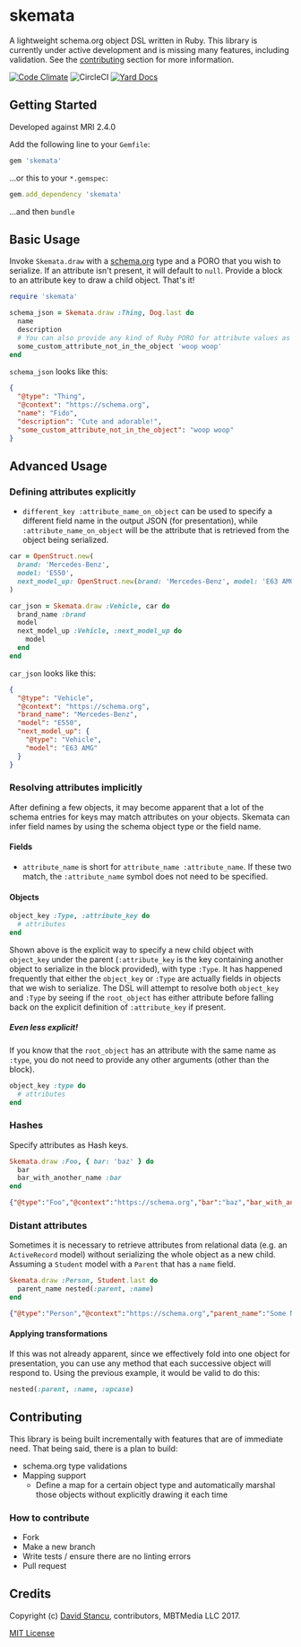 # skemata

A lightweight schema.org object DSL written in Ruby. This library is currently under active development and is missing many features, including validation. See the [contributing](#contributing) section for more information. 

[![Code Climate](https://codeclimate.com/github/mybanktracker/skemata.png)](https://codeclimate.com/github/mybanktracker/skemata) ![CircleCI](https://circleci.com/gh/mybanktracker/skemata.svg?style=shield&circle-token=11b5d953bf45ab8237fe2eb5091a2c320c358417) [![Yard Docs](http://img.shields.io/badge/yard-docs-blue.svg)](http://www.rubydoc.info/github/mybanktracker/skemata/master)



## Getting Started
Developed against MRI 2.4.0

Add the following line to your `Gemfile`:
```ruby
gem 'skemata'
```

...or this to your `*.gemspec`:
```ruby
gem.add_dependency 'skemata'
```

...and then `bundle`

## Basic Usage
Invoke `Skemata.draw` with a [schema.org](http://schema.org/docs/schemas.html) type and a PORO that you wish to serialize. If an attribute isn't present, it will default to `null`. Provide a block to an attribute key to draw a child object. That's it!

```ruby
require 'skemata'

schema_json = Skemata.draw :Thing, Dog.last do
  name
  description
  # You can also provide any kind of Ruby PORO for attribute values as long as they are serializable!
  some_custom_attribute_not_in_the_object 'woop woop'
end
```

`schema_json` looks like this: 
```json
{
  "@type": "Thing",
  "@context": "https://schema.org",
  "name": "Fido",
  "description": "Cute and adorable!",
  "some_custom_attribute_not_in_the_object": "woop woop"
}
```

## Advanced Usage

### Defining attributes explicitly

- `different_key :attribute_name_on_object` can be used to specify a different field name in the output JSON (for presentation), while `:attribute_name_on_object` will be the attribute that is retrieved from the object being serialized. 

```ruby
car = OpenStruct.new(
  brand: 'Mercedes-Benz',
  model: 'E550',
  next_model_up: OpenStruct.new(brand: 'Mercedes-Benz', model: 'E63 AMG')
)

car_json = Skemata.draw :Vehicle, car do
  brand_name :brand
  model
  next_model_up :Vehicle, :next_model_up do 
    model
  end
end
```

`car_json` looks like this:

```json
{
  "@type": "Vehicle",
  "@context": "https://schema.org",
  "brand_name": "Mercedes-Benz",
  "model": "E550",
  "next_model_up": {
    "@type": "Vehicle",
    "model": "E63 AMG"
  }
}
```

### Resolving attributes implicitly
After defining a few objects, it may become apparent that a lot of the schema entries for keys may match attributes on your objects. Skemata can infer field names by using the schema object type or the field name. 

#### Fields
- `attribute_name` is short for `attribute_name :attribute_name`. If these two match, the `:attribute_name` symbol does not need to be specified.

#### Objects
```ruby
object_key :Type, :attribute_key do 
  # attributes
end
```

Shown above is the explicit way to specify a new child object with `object_key` under the parent (`:attribute_key` is the key containing another object to serialize in the block provided), with type `:Type`. It has happened frequently that either the `object_key` or `:Type` are actually fields in objects that we wish to serialize. The DSL will attempt to resolve both `object_key` and `:Type` by seeing if the `root_object` has either attribute before falling back on the explicit definition of `:attribute_key` if present. 

##### Even less explicit!
If you know that the `root_object` has an attribute with the same name as `:type`, you do not need to provide any other arguments (other than the block).

```ruby
object_key :type do 
  # attributes
end
```

### Hashes
Specify attributes as Hash keys.

```ruby
Skemata.draw :Foo, { bar: 'baz' } do
  bar
  bar_with_another_name :bar
end
```

```json
{"@type":"Foo","@context":"https://schema.org","bar":"baz","bar_with_another_name":"baz"}
```

### Distant attributes
Sometimes it is necessary to retrieve attributes from relational data (e.g. an `ActiveRecord` model) without serializing the whole object as a new child. Assuming a `Student` model with a `Parent` that has a `name` field. 

```ruby
Skemata.draw :Person, Student.last do
  parent_name nested(:parent, :name)
end
```

```json
{"@type":"Person","@context":"https://schema.org","parent_name":"Some Name"}
```

#### Applying transformations
If this was not already apparent, since we effectively fold into one object for presentation, you can use any method that each successive object will respond to. Using the previous example, it would be valid to do this:

```ruby
nested(:parent, :name, :upcase)
```

## Contributing
This library is being built incrementally with features that are of immediate need. That being said, there is a plan to build:
- schema.org type validations
- Mapping support
	- Define a map for a certain object type and automatically marshal those objects without explicitly drawing it each time

### How to contribute
- Fork
- Make a new branch
- Write tests / ensure there are no linting errors
- Pull request

## Credits
Copyright (c) [David Stancu](https://davidstancu.me), contributors, MBTMedia LLC 2017.

[MIT License](https://github.com/mybanktracker/skemata/blob/master/LICENSE.txt)
